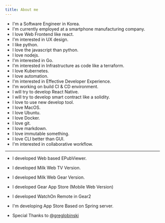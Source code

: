 ```yaml
---
title: About me
---
```


- I'm a Software Engineer in Korea.
- I'm currently employed at a smartphone manufacturing company.
- I love Web Frontend like react.
- I'm interested in UX design.
- I like python.
- I love the javascript than python.
- I love nodejs.
- I'm interested in Go.
- I'm interested in Infrastructure as code like a terraform.
- I love Kubernetes.
- I love automation.
- I'm interested in Effective Developer Experience.
- I'm working on build CI & CD environment.
- I will try to develop React Native.
- I will try to develop smart contract like a solidity.
- I love to use new develop tool.
- I love MacOS.
- I love Ubuntu.
- I love Docker.
- I love git.
- I love markdown.
- I love immutable something.
- I love CLI better than GUI.
- I'm interested in collaborative workflow.

---

- I developed Web based EPubViewer.
- I developed Milk Web TV Version.
- I developed Milk Web Gear Version.
- I developed Gear App Store (Mobile Web Version)
- I developed WatchOn Remote in Gear2
- I'm developing App Store Based on Spring server.

- Special Thanks to [@greglobinski][greglobinski]

[greglobinski]: https://twitter.com/greglobinski
